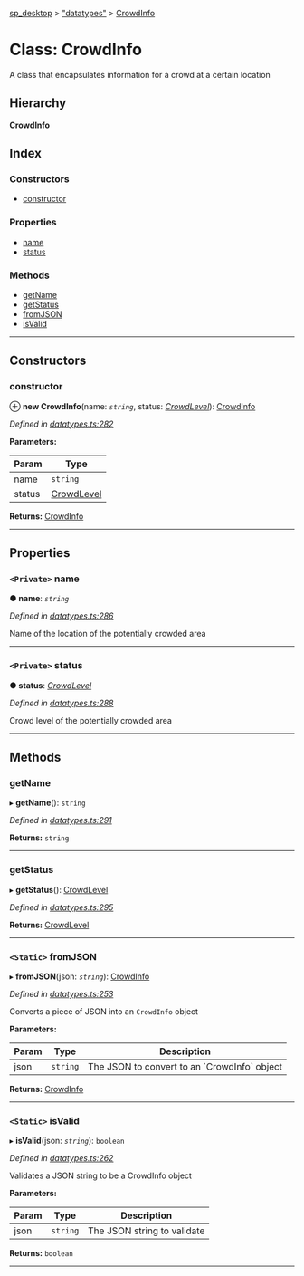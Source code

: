 [sp_desktop](../README.md) > ["datatypes"](../modules/_datatypes_.md) > [CrowdInfo](../classes/_datatypes_.crowdinfo.md)

# Class: CrowdInfo

A class that encapsulates information for a crowd at a certain location

## Hierarchy

**CrowdInfo**

## Index

### Constructors

* [constructor](_datatypes_.crowdinfo.md#constructor)

### Properties

* [name](_datatypes_.crowdinfo.md#name)
* [status](_datatypes_.crowdinfo.md#status)

### Methods

* [getName](_datatypes_.crowdinfo.md#getname)
* [getStatus](_datatypes_.crowdinfo.md#getstatus)
* [fromJSON](_datatypes_.crowdinfo.md#fromjson)
* [isValid](_datatypes_.crowdinfo.md#isvalid)

---

## Constructors

<a id="constructor"></a>

###  constructor

⊕ **new CrowdInfo**(name: *`string`*, status: *[CrowdLevel](../enums/_datatypes_.crowdlevel.md)*): [CrowdInfo](_datatypes_.crowdinfo.md)

*Defined in [datatypes.ts:282](https://github.com/d3lta-v/SP_Desktop/blob/a479f72/src/datatypes.ts#L282)*

**Parameters:**

| Param | Type |
| ------ | ------ |
| name | `string` |
| status | [CrowdLevel](../enums/_datatypes_.crowdlevel.md) |

**Returns:** [CrowdInfo](_datatypes_.crowdinfo.md)

___

## Properties

<a id="name"></a>

### `<Private>` name

**● name**: *`string`*

*Defined in [datatypes.ts:286](https://github.com/d3lta-v/SP_Desktop/blob/a479f72/src/datatypes.ts#L286)*

Name of the location of the potentially crowded area

___
<a id="status"></a>

### `<Private>` status

**● status**: *[CrowdLevel](../enums/_datatypes_.crowdlevel.md)*

*Defined in [datatypes.ts:288](https://github.com/d3lta-v/SP_Desktop/blob/a479f72/src/datatypes.ts#L288)*

Crowd level of the potentially crowded area

___

## Methods

<a id="getname"></a>

###  getName

▸ **getName**(): `string`

*Defined in [datatypes.ts:291](https://github.com/d3lta-v/SP_Desktop/blob/a479f72/src/datatypes.ts#L291)*

**Returns:** `string`

___
<a id="getstatus"></a>

###  getStatus

▸ **getStatus**(): [CrowdLevel](../enums/_datatypes_.crowdlevel.md)

*Defined in [datatypes.ts:295](https://github.com/d3lta-v/SP_Desktop/blob/a479f72/src/datatypes.ts#L295)*

**Returns:** [CrowdLevel](../enums/_datatypes_.crowdlevel.md)

___
<a id="fromjson"></a>

### `<Static>` fromJSON

▸ **fromJSON**(json: *`string`*): [CrowdInfo](_datatypes_.crowdinfo.md)

*Defined in [datatypes.ts:253](https://github.com/d3lta-v/SP_Desktop/blob/a479f72/src/datatypes.ts#L253)*

Converts a piece of JSON into an `CrowdInfo` object

**Parameters:**

| Param | Type | Description |
| ------ | ------ | ------ |
| json | `string` |  The JSON to convert to an \`CrowdInfo\` object |

**Returns:** [CrowdInfo](_datatypes_.crowdinfo.md)

___
<a id="isvalid"></a>

### `<Static>` isValid

▸ **isValid**(json: *`string`*): `boolean`

*Defined in [datatypes.ts:262](https://github.com/d3lta-v/SP_Desktop/blob/a479f72/src/datatypes.ts#L262)*

Validates a JSON string to be a CrowdInfo object

**Parameters:**

| Param | Type | Description |
| ------ | ------ | ------ |
| json | `string` |  The JSON string to validate |

**Returns:** `boolean`

___


